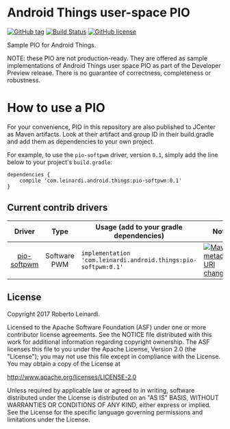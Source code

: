 # Android Things user-space PIO 

[![GitHub tag](https://img.shields.io/github/tag/leinardi/androidthings-pio.svg?style=plastic)](https://github.com/leinardi/androidthings-pio/releases)
[![Build Status](https://img.shields.io/travis/leinardi/androidthings-pio/master.svg?style=plastic)](https://travis-ci.org/leinardi/androidthings-pio)
[![GitHub license](https://img.shields.io/github/license/leinardi/androidthings-pio.svg?style=plastic)](https://github.com/leinardi/androidthings-pio/blob/master/LICENSE)


Sample PIO for Android Things.

NOTE: these PIO are not production-ready. They are offered as sample
implementations of Android Things user space PIO 
as part of the Developer Preview release. There is no guarantee
of correctness, completeness or robustness.


# How to use a PIO

For your convenience, PIO in this repository are also published to JCenter
as Maven artifacts. Look at their artifact and group ID in their build.gradle
and add them as dependencies to your own project.

For example, to use the `pio-softpwm` driver, version `0.1`, simply add the line
below to your project's `build.gradle`:


```
dependencies {
    compile 'com.leinardi.android.things:pio-softpwm:0.1'
}
```


## Current contrib drivers

<!-- PIO_LIST_START -->
Driver | Type | Usage (add to your gradle dependencies) | Note
:---:|:---:| --- | ---
[pio-softpwm](pio-softpwm) | Software PWM | `implementation 'com.leinardi.android.things:pio-softpwm:0.1'` | [![Maven metadata URI](https://img.shields.io/maven-metadata/v/http/jcenter.bintray.com/com/leinardi/android/things/pio-softpwm/maven-metadata.xml.svg)](https://jcenter.bintray.com/com/leinardi/android/things/pio-softpwm/maven-metadata.xml) [changelog](pio-softpwm/CHANGELOG.md)
<!-- PIO_LIST_END -->


## License

Copyright 2017 Roberto Leinardi.

Licensed to the Apache Software Foundation (ASF) under one or more contributor
license agreements.  See the NOTICE file distributed with this work for
additional information regarding copyright ownership.  The ASF licenses this
file to you under the Apache License, Version 2.0 (the "License"); you may not
use this file except in compliance with the License.  You may obtain a copy of
the License at

  http://www.apache.org/licenses/LICENSE-2.0

Unless required by applicable law or agreed to in writing, software
distributed under the License is distributed on an "AS IS" BASIS, WITHOUT
WARRANTIES OR CONDITIONS OF ANY KIND, either express or implied.  See the
License for the specific language governing permissions and limitations under
the License.
